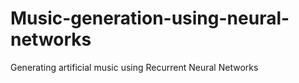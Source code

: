 # Music-generation-using-neural-networks
Generating artificial music using Recurrent Neural Networks
